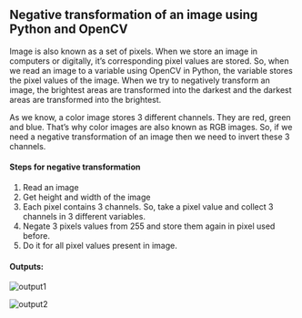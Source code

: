 ## Negative transformation of an image using Python and OpenCV
Image is also known as a set of pixels. When we store an image in computers or digitally, it’s corresponding pixel values are stored. So, when we read an image to a variable using OpenCV in Python, the variable stores the pixel values of the image. When we try to negatively transform an image, the brightest areas are transformed into the darkest and the darkest areas are transformed into the brightest.

As we know, a color image stores 3 different channels. They are red, green and blue. That’s why color images are also known as RGB images. So, if we need a negative transformation of an image then we need to invert these 3 channels.

#### Steps for negative transformation

1. Read an image
2. Get height and width of the image
3. Each pixel contains 3 channels. So, take a pixel value and collect 3 channels in 3 different variables.
4. Negate 3 pixels values from 255 and store them again in pixel used before.
5. Do it for all pixel values present in image.

#### Outputs:

![output1](https://user-images.githubusercontent.com/72355871/105163495-d77a2f00-5ac8-11eb-8050-d72c78b30009.JPG)

![output2](https://user-images.githubusercontent.com/72355871/105163494-d5b06b80-5ac8-11eb-8e40-984ae7c3a10b.JPG)
